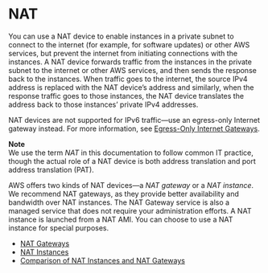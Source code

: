 # NAT<a name="vpc-nat"></a>

You can use a NAT device to enable instances in a private subnet to connect to the internet \(for example, for software updates\) or other AWS services, but prevent the internet from initiating connections with the instances\. A NAT device forwards traffic from the instances in the private subnet to the internet or other AWS services, and then sends the response back to the instances\. When traffic goes to the internet, the source IPv4 address is replaced with the NAT device’s address and similarly, when the response traffic goes to those instances, the NAT device translates the address back to those instances’ private IPv4 addresses\. 

NAT devices are not supported for IPv6 traffic—use an egress\-only Internet gateway instead\. For more information, see [Egress\-Only Internet Gateways](egress-only-internet-gateway.md)\.

**Note**  
We use the term *NAT* in this documentation to follow common IT practice, though the actual role of a NAT device is both address translation and port address translation \(PAT\)\. 

AWS offers two kinds of NAT devices—a *NAT gateway* or a *NAT instance*\. We recommend NAT gateways, as they provide better availability and bandwidth over NAT instances\. The NAT Gateway service is also a managed service that does not require your administration efforts\. A NAT instance is launched from a NAT AMI\. You can choose to use a NAT instance for special purposes\.
+ [NAT Gateways](vpc-nat-gateway.md)
+ [NAT Instances](VPC_NAT_Instance.md)
+ [Comparison of NAT Instances and NAT Gateways](vpc-nat-comparison.md)